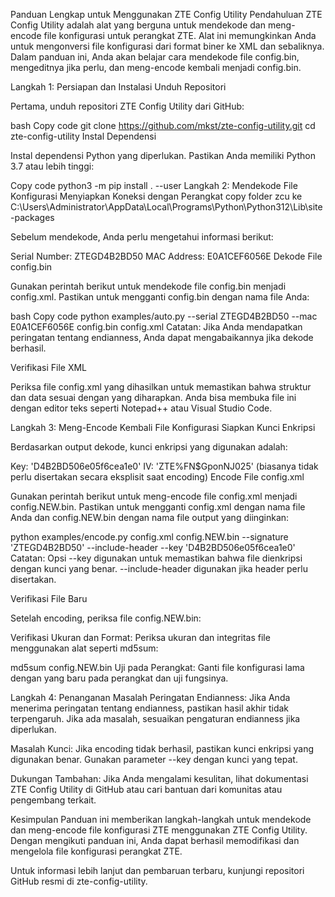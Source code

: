 Panduan Lengkap untuk Menggunakan ZTE Config Utility
Pendahuluan
ZTE Config Utility adalah alat yang berguna untuk mendekode dan meng-encode file konfigurasi untuk perangkat ZTE. Alat ini memungkinkan Anda untuk mengonversi file konfigurasi dari format biner ke XML dan sebaliknya. Dalam panduan ini, Anda akan belajar cara mendekode file config.bin, mengeditnya jika perlu, dan meng-encode kembali menjadi config.bin.

Langkah 1: Persiapan dan Instalasi
Unduh Repositori

Pertama, unduh repositori ZTE Config Utility dari GitHub:

bash
Copy code
git clone https://github.com/mkst/zte-config-utility.git
cd zte-config-utility
Instal Dependensi

Instal dependensi Python yang diperlukan. Pastikan Anda memiliki Python 3.7 atau lebih tinggi:


Copy code
python3 -m pip install . --user
Langkah 2: Mendekode File Konfigurasi
Menyiapkan Koneksi dengan Perangkat
copy folder zcu ke C:\Users\Administrator\AppData\Local\Programs\Python\Python312\Lib\site-packages

Sebelum mendekode, Anda perlu mengetahui informasi berikut:

Serial Number: ZTEGD4B2BD50
MAC Address: E0A1CEF6056E
Dekode File config.bin

Gunakan perintah berikut untuk mendekode file config.bin menjadi config.xml. Pastikan untuk mengganti config.bin dengan nama file Anda:

bash
Copy code
python examples/auto.py --serial ZTEGD4B2BD50 --mac E0A1CEF6056E config.bin config.xml
Catatan: Jika Anda mendapatkan peringatan tentang endianness, Anda dapat mengabaikannya jika dekode berhasil.

Verifikasi File XML

Periksa file config.xml yang dihasilkan untuk memastikan bahwa struktur dan data sesuai dengan yang diharapkan. Anda bisa membuka file ini dengan editor teks seperti Notepad++ atau Visual Studio Code.

Langkah 3: Meng-Encode Kembali File Konfigurasi
Siapkan Kunci Enkripsi

Berdasarkan output dekode, kunci enkripsi yang digunakan adalah:

Key: 'D4B2BD506e05f6cea1e0'
IV: 'ZTE%FN$GponNJ025' (biasanya tidak perlu disertakan secara eksplisit saat encoding)
Encode File config.xml

Gunakan perintah berikut untuk meng-encode file config.xml menjadi config.NEW.bin. Pastikan untuk mengganti config.xml dengan nama file Anda dan config.NEW.bin dengan nama file output yang diinginkan:


python examples/encode.py config.xml config.NEW.bin --signature 'ZTEGD4B2BD50' --include-header --key 'D4B2BD506e05f6cea1e0'
Catatan: Opsi --key digunakan untuk memastikan bahwa file dienkripsi dengan kunci yang benar. --include-header digunakan jika header perlu disertakan.

Verifikasi File Baru

Setelah encoding, periksa file config.NEW.bin:

Verifikasi Ukuran dan Format: Periksa ukuran dan integritas file menggunakan alat seperti md5sum:


md5sum config.NEW.bin
Uji pada Perangkat: Ganti file konfigurasi lama dengan yang baru pada perangkat dan uji fungsinya.

Langkah 4: Penanganan Masalah
Peringatan Endianness: Jika Anda menerima peringatan tentang endianness, pastikan hasil akhir tidak terpengaruh. Jika ada masalah, sesuaikan pengaturan endianness jika diperlukan.

Masalah Kunci: Jika encoding tidak berhasil, pastikan kunci enkripsi yang digunakan benar. Gunakan parameter --key dengan kunci yang tepat.

Dukungan Tambahan: Jika Anda mengalami kesulitan, lihat dokumentasi ZTE Config Utility di GitHub atau cari bantuan dari komunitas atau pengembang terkait.

Kesimpulan
Panduan ini memberikan langkah-langkah untuk mendekode dan meng-encode file konfigurasi ZTE menggunakan ZTE Config Utility. Dengan mengikuti panduan ini, Anda dapat berhasil memodifikasi dan mengelola file konfigurasi perangkat ZTE.

Untuk informasi lebih lanjut dan pembaruan terbaru, kunjungi repositori GitHub resmi di zte-config-utility.

